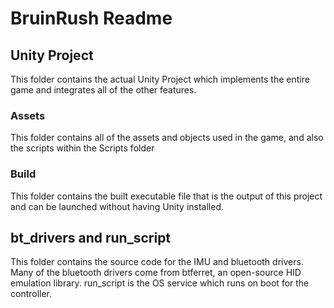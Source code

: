 # BruinRush Readme

## Unity Project
This folder contains the actual Unity Project which implements the entire game and integrates all of the other features.
### Assets
This folder contains all of the assets and objects used in the game, and also the scripts within the Scripts folder

### Build
This folder contains the built executable file that is the output of this project and can be launched without having Unity installed.

## bt_drivers and run_script
This folder contains the source code for the IMU and bluetooth drivers. Many of the bluetooth drivers come from btferret, an open-source HID emulation library. run_script is the OS service which runs on boot for the controller. 